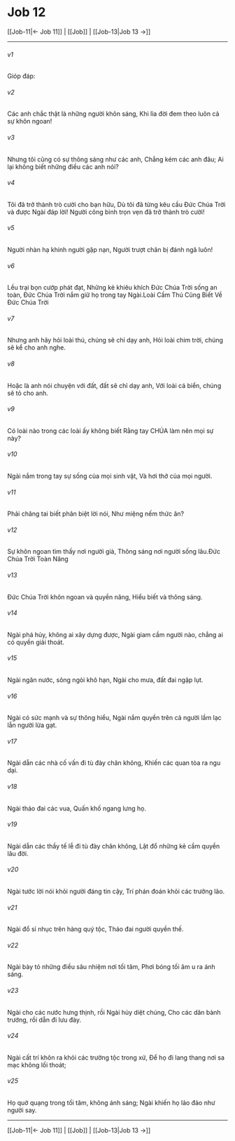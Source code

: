 # Job 12

[[Job-11|← Job 11]] | [[Job]] | [[Job-13|Job 13 →]]
***



###### v1 
Gióp đáp: 

###### v2 
Các anh chắc thật là những người khôn sáng, Khi lìa đời đem theo luôn cả sự khôn ngoan! 

###### v3 
Nhưng tôi cũng có sự thông sáng như các anh, Chẳng kém các anh đâu; Ai lại không biết những điều các anh nói? 

###### v4 
Tôi đã trở thành trò cười cho bạn hữu, Dù tôi đã từng kêu cầu Đức Chúa Trời và được Ngài đáp lời! Người công bình trọn vẹn đã trở thành trò cười! 

###### v5 
Người nhàn hạ khinh người gặp nạn, Người trượt chân bị đánh ngã luôn! 

###### v6 
Lều trại bọn cướp phát đạt, Những kẻ khiêu khích Đức Chúa Trời sống an toàn, Đức Chúa Trời nắm giữ họ trong tay Ngài.Loài Cầm Thú Cũng Biết Về Đức Chúa Trời 

###### v7 
Nhưng anh hãy hỏi loài thú, chúng sẽ chỉ dạy anh, Hỏi loài chim trời, chúng sẽ kể cho anh nghe. 

###### v8 
Hoặc là anh nói chuyện với đất, đất sẽ chỉ dạy anh, Với loài cá biển, chúng sẽ tỏ cho anh. 

###### v9 
Có loài nào trong các loài ấy không biết Rằng tay CHÚA làm nên mọi sự này? 

###### v10 
Ngài nắm trong tay sự sống của mọi sinh vật, Và hơi thở của mọi người. 

###### v11 
Phải chăng tai biết phân biệt lời nói, Như miệng nếm thức ăn? 

###### v12 
Sự khôn ngoan tìm thấy nơi người già, Thông sáng nơi người sống lâu.Đức Chúa Trời Toàn Năng 

###### v13 
Đức Chúa Trời khôn ngoan và quyền năng, Hiểu biết và thông sáng. 

###### v14 
Ngài phá hủy, không ai xây dựng được, Ngài giam cầm người nào, chẳng ai có quyền giải thoát. 

###### v15 
Ngài ngăn nước, sông ngòi khô hạn, Ngài cho mưa, đất đai ngập lụt. 

###### v16 
Ngài có sức mạnh và sự thông hiểu, Ngài nắm quyền trên cả người lầm lạc lẫn người lừa gạt. 

###### v17 
Ngài dẫn các nhà cố vấn đi tù đày chân không, Khiến các quan tòa ra ngu dại. 

###### v18 
Ngài tháo đai các vua, Quấn khố ngang lưng họ. 

###### v19 
Ngài dẫn các thầy tế lễ đi tù đày chân không, Lật đổ những kẻ cầm quyền lâu đời. 

###### v20 
Ngài tước lời nói khỏi người đáng tin cậy, Trí phán đoán khỏi các trưởng lão. 

###### v21 
Ngài đổ sỉ nhục trên hàng quý tộc, Tháo đai người quyền thế. 

###### v22 
Ngài bày tỏ những điều sâu nhiệm nơi tối tăm, Phơi bóng tối âm u ra ánh sáng. 

###### v23 
Ngài cho các nước hưng thịnh, rồi Ngài hủy diệt chúng, Cho các dân bành trướng, rồi dẫn đi lưu đày. 

###### v24 
Ngài cất trí khôn ra khỏi các trưởng tộc trong xứ, Để họ đi lang thang nơi sa mạc không lối thoát; 

###### v25 
Họ quờ quạng trong tối tăm, không ánh sáng; Ngài khiến họ lảo đảo như người say.

***
[[Job-11|← Job 11]] | [[Job]] | [[Job-13|Job 13 →]]
